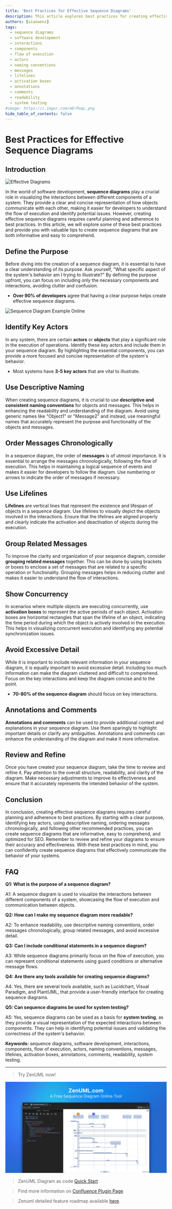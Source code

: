 ```yaml
---
title: 'Best Practices for Effective Sequence Diagrams'
description: This article explores best practices for creating effective sequence diagrams in software development, including defining purpose, identifying key actors, using descriptive naming, ordering messages, utilizing lifelines and activation boxes, grouping messages, avoiding excessive detail, adding annotations and comments, and reviewing and refining diagrams.
authors: [xiaowenz]
tags:
  - sequence diagrams
  - software development
  - interactions
  - components
  - flow of execution
  - actors
  - naming conventions
  - messages
  - lifelines
  - activation boxes
  - annotations
  - comments
  - readability
  - system testing
#image: https://i.imgur.com/mErPwqL.png
hide_table_of_contents: false
---
```


# **Best Practices for Effective Sequence Diagrams**

## Introduction

![Effective Diagrams](https://cdn.sa.net/2024/02/12/KUM42R6kcpntXjQ.png)

In the world of software development, **sequence diagrams** play a crucial role in visualizing the interactions between different components of a system. They provide a clear and concise representation of how objects communicate with each other, making it easier for developers to understand the flow of execution and identify potential issues. However, creating effective sequence diagrams requires careful planning and adherence to best practices. In this article, we will explore some of these best practices and provide you with valuable tips to create sequence diagrams that are both informative and easy to comprehend.

<!-- truncate -->

## Define the Purpose

Before diving into the creation of a sequence diagram, it is essential to have a clear understanding of its purpose. Ask yourself, "What specific aspect of the system's behavior am I trying to illustrate?" By defining the purpose upfront, you can focus on including only the necessary components and interactions, avoiding clutter and confusion.

- **Over 90% of developers** agree that having a clear purpose helps create effective sequence diagrams.

![Sequence Diagram Example Online](https://cdn.sa.net/2024/02/11/PYl5rSAXzOnoWQb.png)

## Identify Key Actors

In any system, there are certain **actors** or **objects** that play a significant role in the execution of operations. Identify these key actors and include them in your sequence diagram. By highlighting the essential components, you can provide a more focused and concise representation of the system's behavior.

- Most systems have **3-5 key actors** that are vital to illustrate.

## Use Descriptive Naming

When creating sequence diagrams, it is crucial to use **descriptive and consistent naming conventions** for objects and messages. This helps in enhancing the readability and understanding of the diagram. Avoid using generic names like "Object1" or "Message2" and instead, use meaningful names that accurately represent the purpose and functionality of the objects and messages.

## Order Messages Chronologically

In a sequence diagram, the order of **messages** is of utmost importance. It is essential to arrange the messages chronologically, following the flow of execution. This helps in maintaining a logical sequence of events and makes it easier for developers to follow the diagram. Use numbering or arrows to indicate the order of messages if necessary.

## Use Lifelines

**Lifelines** are vertical lines that represent the existence and lifespan of objects in a sequence diagram. Use lifelines to visually depict the objects involved in the interactions. Ensure that the lifelines are aligned properly and clearly indicate the activation and deactivation of objects during the execution.

## Group Related Messages

To improve the clarity and organization of your sequence diagram, consider **grouping related messages** together. This can be done by using brackets or boxes to enclose a set of messages that are related to a specific operation or functionality. Grouping messages helps in reducing clutter and makes it easier to understand the flow of interactions.

## Show Concurrency

In scenarios where multiple objects are executing concurrently, use **activation boxes** to represent the active periods of each object. Activation boxes are horizontal rectangles that span the lifeline of an object, indicating the time period during which the object is actively involved in the execution. This helps in visualizing concurrent execution and identifying any potential synchronization issues.

## Avoid Excessive Detail

While it is important to include relevant information in your sequence diagram, it is equally important to avoid excessive detail. Including too much information can make the diagram cluttered and difficult to comprehend. Focus on the key interactions and keep the diagram concise and to the point.

- **70-80% of the sequence diagram** should focus on key interactions.

## Annotations and Comments

**Annotations and comments** can be used to provide additional context and explanations in your sequence diagram. Use them sparingly to highlight important details or clarify any ambiguities. Annotations and comments can enhance the understanding of the diagram and make it more informative.

## Review and Refine

Once you have created your sequence diagram, take the time to review and refine it. Pay attention to the overall structure, readability, and clarity of the diagram. Make necessary adjustments to improve its effectiveness and ensure that it accurately represents the intended behavior of the system.

## Conclusion

In conclusion, creating effective sequence diagrams requires careful planning and adherence to best practices. By starting with a clear purpose, identifying key actors, using descriptive naming, ordering messages chronologically, and following other recommended practices, you can create sequence diagrams that are informative, easy to comprehend, and optimized for SEO. Remember to review and refine your diagrams to ensure their accuracy and effectiveness. With these best practices in mind, you can confidently create sequence diagrams that effectively communicate the behavior of your systems.

## FAQ

**Q1: What is the purpose of a sequence diagram?**

A1: A sequence diagram is used to visualize the interactions between different components of a system, showcasing the flow of execution and communication between objects.

**Q2: How can I make my sequence diagram more readable?**

A2: To enhance readability, use descriptive naming conventions, order messages chronologically, group related messages, and avoid excessive detail.

**Q3: Can I include conditional statements in a sequence diagram?**

A3: While sequence diagrams primarily focus on the flow of execution, you can represent conditional statements using guard conditions or alternative message flows.

**Q4: Are there any tools available for creating sequence diagrams?**

A4: Yes, there are several tools available, such as Lucidchart, Visual Paradigm, and PlantUML, that provide a user-friendly interface for creating sequence diagrams.

**Q5: Can sequence diagrams be used for system testing?**

A5: Yes, sequence diagrams can be used as a basis for **system testing**, as they provide a visual representation of the expected interactions between components. They can help in identifying potential issues and validating the correctness of the system's behavior.

**Keywords:** sequence diagrams, software development, interactions, components, flow of execution, actors, naming conventions, messages, lifelines, activation boxes, annotations, comments, readability, system testing.

---

> Try ZenUML now!

[![ZenUML: The Best Diagram Plugin for Confluence](../../static/img/og-image.png)](https://app.zenuml.com)

> ZenUML Diagram as code [Quick Start](https://zenuml.com/docs/zenuml-quick-start)

> Find more information on [Confluence Plugin Page](https://zenuml.com/docs/products/zenuml-diagrams-for-confluence)

> Zenuml detailed feature roadmap available [here](/roadmap).
